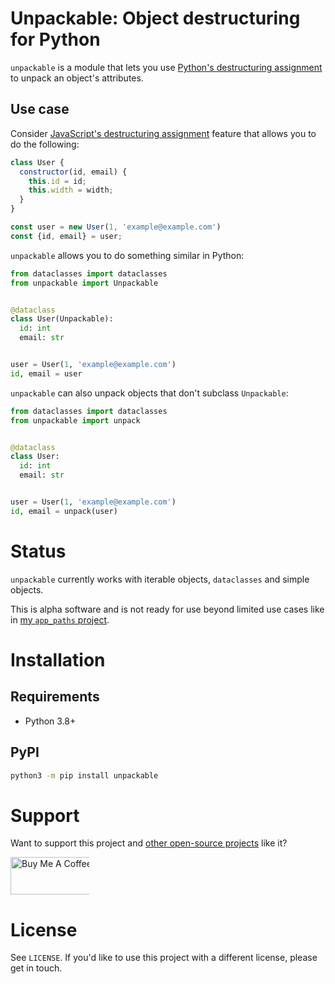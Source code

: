 # Unpackable: Object destructuring for Python
`unpackable` is a module that lets you use [Python's destructuring assignment](https://www.python.org/dev/peps/pep-3132/) to unpack an object's attributes.

## Use case
Consider [JavaScript's destructuring assignment](https://developer.mozilla.org/en-US/docs/Web/JavaScript/Reference/Operators/Destructuring_assignment) feature that allows you to do the following:
```javascript
class User {
  constructor(id, email) {
    this.id = id;
    this.width = width;
  }
}

const user = new User(1, 'example@example.com')
const {id, email} = user;
```

`unpackable` allows you to do something similar in Python:
```python
from dataclasses import dataclasses
from unpackable import Unpackable


@dataclass
class User(Unpackable):
  id: int
  email: str


user = User(1, 'example@example.com')
id, email = user
```

`unpackable` can also unpack objects that don't subclass `Unpackable`:
```python
from dataclasses import dataclasses
from unpackable import unpack


@dataclass
class User:
  id: int
  email: str


user = User(1, 'example@example.com')
id, email = unpack(user)
```

# Status
`unpackable` currently works with iterable objects, `dataclasses` and simple objects.

This is alpha software and is not ready for use beyond limited use cases like in [my `app_paths` project](https://github.com/alexdelorenzo/app_paths).

# Installation
## Requirements
 - Python 3.8+

## PyPI
```bash
python3 -m pip install unpackable
```

# Support
Want to support this project and [other open-source projects](https://github.com/alexdelorenzo) like it?

<a href="https://www.buymeacoffee.com/alexdelorenzo" target="_blank"><img src="https://cdn.buymeacoffee.com/buttons/v2/default-yellow.png" alt="Buy Me A Coffee" height="60px" style="height: 60px !important;width: 217px !important;max-width:25%" ></a>

# License
See `LICENSE`. If you'd like to use this project with a different license, please get in touch.
